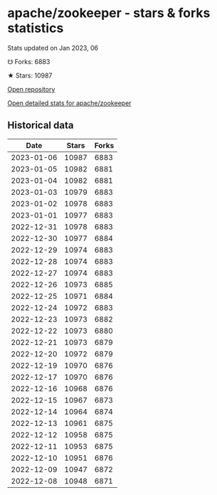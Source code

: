 # apache/zookeeper - stars & forks statistics

Stats updated on Jan 2023, 06

☋ Forks: 6883

★ Stars: 10987

[Open repository](https://github.com/apache/zookeeper)

[Open detailed stats for apache/zookeeper](https://reviewgithub.com/rep/apache/zookeeper)

## Historical data
| Date | Stars | Forks |
|------|-------|-------|
| 2023-01-06 | 10987 | 6883 | 
| 2023-01-05 | 10982 | 6881 | 
| 2023-01-04 | 10982 | 6881 | 
| 2023-01-03 | 10979 | 6883 | 
| 2023-01-02 | 10978 | 6883 | 
| 2023-01-01 | 10977 | 6883 | 
| 2022-12-31 | 10978 | 6883 | 
| 2022-12-30 | 10977 | 6884 | 
| 2022-12-29 | 10974 | 6883 | 
| 2022-12-28 | 10974 | 6883 | 
| 2022-12-27 | 10974 | 6883 | 
| 2022-12-26 | 10973 | 6885 | 
| 2022-12-25 | 10971 | 6884 | 
| 2022-12-24 | 10972 | 6883 | 
| 2022-12-23 | 10973 | 6882 | 
| 2022-12-22 | 10973 | 6880 | 
| 2022-12-21 | 10973 | 6879 | 
| 2022-12-20 | 10972 | 6879 | 
| 2022-12-19 | 10970 | 6876 | 
| 2022-12-17 | 10970 | 6876 | 
| 2022-12-16 | 10968 | 6876 | 
| 2022-12-15 | 10967 | 6873 | 
| 2022-12-14 | 10964 | 6874 | 
| 2022-12-13 | 10961 | 6875 | 
| 2022-12-12 | 10958 | 6875 | 
| 2022-12-11 | 10953 | 6875 | 
| 2022-12-10 | 10951 | 6876 | 
| 2022-12-09 | 10947 | 6872 | 
| 2022-12-08 | 10948 | 6871 | 

